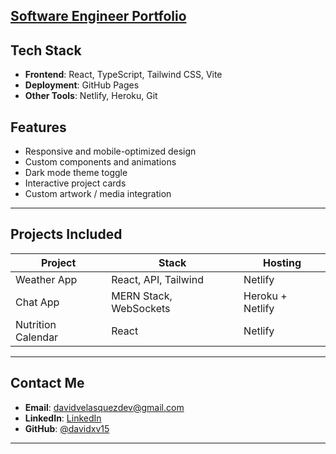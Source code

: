 
**[Software Engineer Portfolio](https://davidxv15.github.io/Portfolio-2)**
---

##  Tech Stack

- **Frontend**: React, TypeScript, Tailwind CSS, Vite
- **Deployment**: GitHub Pages
- **Other Tools**: Netlify, Heroku, Git

##  Features

- Responsive and mobile-optimized design
- Custom components and animations
- Dark mode theme toggle
- Interactive project cards
- Custom artwork / media integration

---

##  Projects Included

| Project | Stack | Hosting |
|--------|--------|--------|
| Weather App | React, API, Tailwind | Netlify |
| Chat App | MERN Stack, WebSockets | Heroku + Netlify |
| Nutrition Calendar | React | Netlify |


---


##  Contact Me

- **Email**: davidvelasquezdev@gmail.com
- **LinkedIn**: [LinkedIn](https://linkedin.com/in/david-velasquez-az)
- **GitHub**: [@davidxv15](https://github.com/davidxv15)

---

